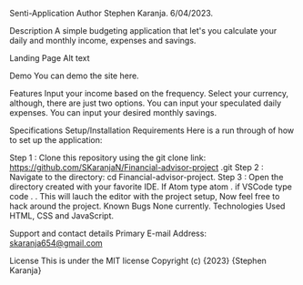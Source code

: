 Senti-Application
Author
Stephen Karanja. 6/04/2023.

Description
A simple budgeting application that let's you calculate your daily and monthly income, expenses and savings.

Landing Page
Alt text

Demo
You can demo the site here.

Features
Input your income based on the frequency.
Select your currency, although, there are just two options.
You can input your speculated daily expenses.
You can input your desired monthly savings.

Specifications
Setup/Installation Requirements
Here is a run through of how to set up the application:

Step 1 : Clone this repository using the git clone link:
https://github.com/SKaranjaN/Financial-advisor-project .git
Step 2 : Navigate to the directory:
cd Financial-advisor-project. 
Step 3 : Open the directory created with your favorite IDE. If Atom type atom . if VSCode type code . . This will lauch the editor with the project setup,
Now feel free to hack around the project.
Known Bugs
None currently.
Technologies Used
HTML, CSS and JavaScript.

Support and contact details
Primary E-mail Address: skaranja654@gmail.com

License
This is under the MIT license Copyright (c) {2023} {Stephen Karanja}